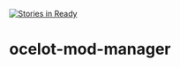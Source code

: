 [![Stories in Ready](https://badge.waffle.io/teamocelot/ocelot-mod-manager.png?label=ready&title=Ready)](https://waffle.io/teamocelot/ocelot-mod-manager)
# ocelot-mod-manager